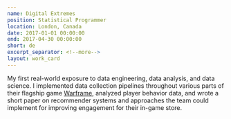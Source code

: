 ```yaml
---
name: Digital Extremes
position: Statistical Programmer
location: London, Canada
date: 2017-01-01 00:00:00
end: 2017-04-30 00:00:00
short: de
excerpt_separator: <!--more-->
layout: work_card
---
```


My first real-world exposure to data engineering, data analysis, and data science. I implemented data collection pipelines throughout various parts of their flagship game [Warframe](https://www.warframe.com/), analyzed player behavior data, and wrote a short paper on recommender systems and approaches the team could implement for improving engagement for their in-game store.